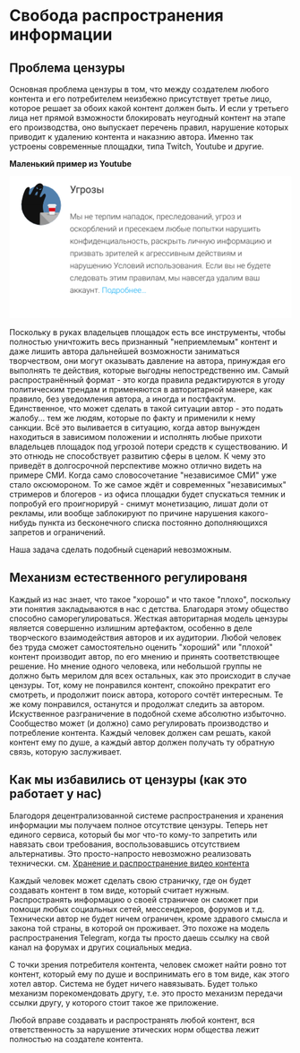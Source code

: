 # Свобода распространения информации
## Проблема цензуры

Основная проблема цензуры в том, что между создателем любого контента и его потребителем неизбежно присутствует третье лицо, которое решает за обоих какой контент должен быть. И если у третьего лица нет прямой взможности блокировать неугодный контент на этапе его производства, оно выпускает перечень правил, нарушение которых приводит к удалению контента и наказнию автора. Именно так устроены современные площадки, типа Twitch, Youtube и другие. 

**Маленький пример из Youtube**

![](images/threats.png)

Поскольку в руках владельцев площадок есть все инструменты, чтобы полностью уничтожить весь признанный "неприемлемым" контент и даже лишить автора дальнейшей возможности заниматься творчеством, они могут оказывать давление на автора, принуждая его выполнять те действия, которые выгодны непостредственно им. Самый распространённый формат - это когда правила редактируются в угоду политическим трендам и применяются в авторитарной манере, как правило, без уведомления автора, а иногда и постфактум. Единственное, что может сделать в такой ситуации автор - это подать жалобу... тем же людям, которые по факту и применили к нему санкции. Всё это выливается в ситуацию, когда автор вынужден находиться в зависимом положении и исполнять любые прихоти владельцев площадок под угрозой потери средств к существованию. И это отнюдь не способствует развитию сферы в целом. К чему это приведёт в долгосрочной перспективе можно отлично видеть на примере СМИ. Когда само словосочетание "независимое СМИ" уже стало оксюмороном. То же самое ждёт и современных "независимых" стримеров и блогеров - из офиса площадки будет спускаться темник и попробуй его проигнорируй - снимут монетизацию, лишат доли от рекламы, или вообще заблокируют по причине нарушения какого-нибудь пункта из бесконечного списка постоянно дополняющихся запретов и ограничений. 

Наша задача сделать подобный сценарий невозможным. 

## Механизм естественного регулированя 

Каждый из нас знает, что такое "хорошо" и что такое "плохо", поскольку эти понятия закладываются в нас с детства. Благодаря этому общество способно саморегулироваться. Жесткая авторитарная модель цензуры является совершенно излишним артефактом, особенно в деле творческого взаимодействия авторов и их аудитории. Любой человек без труда сможет самостоятельно оценить "хороший" или "плохой" контент производит автор, по его мнению и принять соответствющее решение. Но мнение одного человека, или небольшой группы не должно быть мерилом для всех остальных, как это происходит в случае цензуры. Тот, кому не понравился контент, спокойно прекратит его смотреть, и продолжит поиск автора, которого сочтёт интересным. Те же кому понравился, останутся и продолжат следить за автором. Искуственное разграничение в подобной схеме абсолютно избыточно. Сообщество может (и должно) само регулировать производство и потребление контента. Каждый человек должен сам решать, какой контент ему по душе, а каждый автор должен получать ту обратную связь, которую заслуживает.

## Как мы избавились от цензуры (как это работает у нас)

Благодоря децентрализованной системе распространения и хранения информации мы получаем полное отсутствие цензуры. Теперь нет единого сервиса, который бы мог что-то кому-то запретить или навязать свои требования, воспользовавшись отсутствием альтернативы. Это просто-напросто невозможно реализовать технически.  см. [Хранение и распространение видео контента](Storage_and_dissemination_of_information.md)

Каждый человек может сделать свою страничку, где он будет создавать контент в том виде, который считает нужным.  Распространять информацию о своей страничке он сможет при помощи любых социальных сетей, мессенджеров, форумов и т.д. Технически автор не будет ничем ограничен, кроме здравого смысла и закона той страны, в которой он проживает. Это похоже на модель распространения Telegram, когда ты просто даешь ссылку на свой канал на форумах и других социальных медиа.

С точки зрения потребителя контента, человек сможет найти ровно тот контент, который ему по душе и воспринимать его в том виде, как этого хотел автор. Система не будет ничего навязывать.
Будет только механизм порекомендовать другу, т.е. это просто механизм передачи ссылки другу, у которого стоит такое же приложение. 

Любой вправе создавать и распространять любой контент, вся ответственность за нарушение этических норм общества лежит полностью на создателе контента. 
